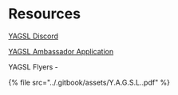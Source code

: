 # Resources

[YAGSL Discord](https://discord.gg/5pYxSDnymr)

[YAGSL Ambassador Application](https://forms.gle/7fohLEydCXZoWZYZ8)

YAGSL Flyers -&#x20;

{% file src="../.gitbook/assets/Y.A.G.S.L..pdf" %}
